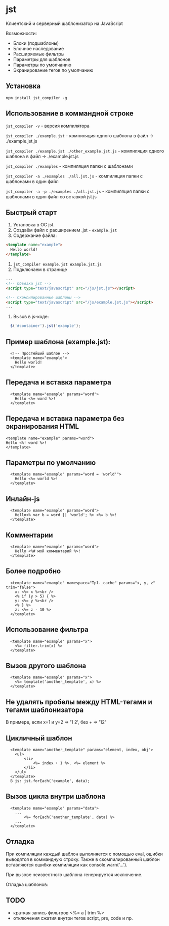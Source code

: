 # jst
Клиентский и серверный шаблонизатор на JavaScript
  
Возможности:
+ Блоки (подшаблоны)
+ Блочное наследование
+ Расширяемые фильтры
+ Параметры для шаблонов
+ Параметры по умолчанию
+ Экранирование тегов по умолчанию


## Установка
    npm install jst_compiler -g
  
## Использование в коммандной строке
`jst_compiler -v`  - версия компилятора
  
`jst_compiler ./example.jst` - компиляция одного шаблона в файл -> ./example.jst.js 

`jst_compiler ./example.jst ./other_example.jst.js` - компиляция одного шаблона в файл -> ./example.jst.js  

`jst_compiler ./examples` - компиляция папки с шаблонами

`jst_compiler -a ./examples ./all.jst.js` - компиляция папки с шаблонами в один файл

`jst_compiler -a -p ./examples ./all.jst.js` - компиляция папки с шаблонами в один файл со вставкой jst.js


## Быстрый старт
1. Установка в ОС jst.
1. Создаём файл с расширением .jst - `example.jst`
1. Содержание файла:
  ```HTML
  <template name="example">
    Hello world!
  </template>
  ```

1. `jst_compiler example.jst example.jst.js`
1. Подключаем в странице
  ```HTML
  ...
  <!-- Обвязка jst -->
  <script type="text/javascript" src="/js/jst.js"></script>
  
  <!-- Скомпилированные шаблоны -->
  <script type="text/javascript" src="/js/example.jst.js"></script>
  ...
  ```

1. Вызов в js-коде:
  ```JavaScript
    $('#container').jst('example');
  ```

## Пример шаблона (example.jst):
      <!-- Простейший шаблон -->
      <template name="example">
        Hello world!
      </template>

## Передача и вставка параметра
      <template name="example" params="word">
        Hello <%= word %>!
      </template>

## Передача и вставка параметра без экранирования HTML
    <template name="example" params="word">
    Hello <%! word %>!
    </template>

## Параметры по умолчанию
      <template name="example" params="word = 'world'">
        Hello <%= world %>!
      </template>

## Инлайн-js
      <template name="example" params="word">
        Hello<% var b = word || 'world'; %> <%= b %>!
      </template>
      
## Комментарии 
      <template name="example" params="word">
        Hello <%# мой комментарий %>!
      </template>
      
## Более подробно
      <template name="example" namespace="Tpl._cache" params="x, y, z" trim="false">
        x: <%= x %><br />
        <% if (y > 5) { %>
        y: <%= y %><br />
        <% } %>
        z: <%= z - 10 %>
      </template>

## Использование фильтра
      <template name="example" params="x">
        <%= filter.trim(x) %>
      </template>
      
## Вызов другого шаблона
      <template name="example" params="x">
        <%= template('another_template', x) %>
      </template>

## Не удалять пробелы между HTML-тегами и тегами шаблонизатора
В примере, если x=1 и y=2 => '1 2', без + => '12'
      <template name="example" params="x">
        <%= x +%> <%=+ y %>
      </template>      

## Цикличный шаблон
      <template name="another_template" params="element, index, obj">
        <ul>
            <li>
                <%= index + 1 %>. <%= element %>
            </li>
        </ul>
      </template>
      В js: jst.forEach('example', data);
      
## Вызов цикла внутри шаблона
      <template name="example" params="data">
        ...
            <%= forEach('another_template', data) %>
        ...
      </template>
            
## Отладка 
При компиляции каждый шаблон выполняется с помощью eval, ошибки выводятся в коммандную строку.
Также в скомпилированный шаблон вставляются ошибки компиляции как console.warn('...').

При вызове неизвестного шаблона генерируется исключение.

Отладка шаблонов:
      <template name="example" params="data">
            <% console.log(data); %>
      </template>

## TODO
+ краткая запись фильтров <%= a | trim %>
+ отключения сжатия внутри тегов script, pre, code и пр.
